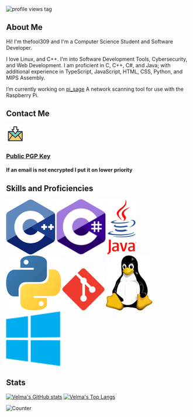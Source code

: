 ![profile views tag](https://komarev.com/ghpvc/?username=thefool309&color=blueviolet&abbreviated=true)

## About Me

Hi! I'm thefool309 and I'm a Computer Science Student and Software Developer.

I love Linux, and C++. I'm into Software Development Tools, Cybersecurity, and Web Development. I am proficient in C, C++, C#, and Java; with additional experience in TypeScript, JavaScript, HTML, CSS, Python, and MIPS Assembly.

I’m currently working on [pi_sage](https://github.com/thefool309/pi_Sage/) A network scanning tool for use with the Raspberry Pi.

## Contact Me

[![A picture of mail](./img/email.png)](mailto:velmadev043@gmail.com)

### [Public PGP Key](https://keys.openpgp.org/search?q=velmadev043@gmail.com)

<h4>If an email is not encrypted I put it on lower priority</h4>

## Skills and Proficiencies
<!--TODO: add logos for C#, and possibly Typescript??? IDK if I feel comfortable with typescript enough to say I know Typescript. I could definitely put C#-->
![The C++ logo](./img/C++LogoVector.png) ![Csharp logo](./img/c-sharp_134x151.png) ![Java logo](./img/JAVALogoVector.png) ![Python logo](./img/Python-logo-notext.png) ![git logo](./img/Git-Icon-1788C.png) ![picture of linux mascot tux](./img/Tux.png) ![windows logo](./img/windows.png)

## Stats

[![Velma's GitHub stats](https://github-readme-stats.vercel.app/api?username=thefool309&show_icons=true&theme=synthwave)](https://github.com/anuraghazra/github-readme-stats)
[![Velma's Top Langs](https://github-readme-stats.vercel.app/api/top-langs/?username=thefool309&layout=compact&theme=synthwave)](https://github.com/anuraghazra/github-readme-stats)

![Counter](https://hit.yhype.me/github/profile?account_id=104532635)
